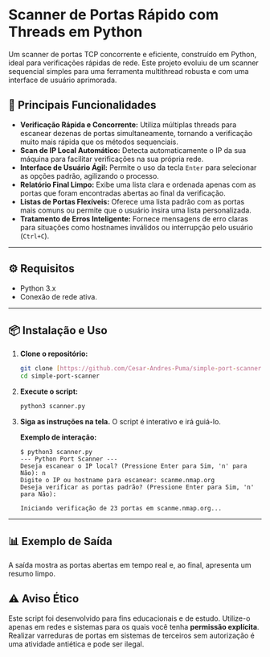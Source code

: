 # Scanner de Portas Rápido com Threads em Python

Um scanner de portas TCP concorrente e eficiente, construído em Python, ideal para verificações rápidas de rede. Este projeto evoluiu de um scanner sequencial simples para uma ferramenta multithread robusta e com uma interface de usuário aprimorada.

## 🚀 Principais Funcionalidades

-   **Verificação Rápida e Concorrente:** Utiliza múltiplas threads para escanear dezenas de portas simultaneamente, tornando a verificação muito mais rápida que os métodos sequenciais.
-   **Scan de IP Local Automático:** Detecta automaticamente o IP da sua máquina para facilitar verificações na sua própria rede.
-   **Interface de Usuário Ágil:** Permite o uso da tecla `Enter` para selecionar as opções padrão, agilizando o processo.
-   **Relatório Final Limpo:** Exibe uma lista clara e ordenada apenas com as portas que foram encontradas abertas ao final da verificação.
-   **Listas de Portas Flexíveis:** Oferece uma lista padrão com as portas mais comuns ou permite que o usuário insira uma lista personalizada.
-   **Tratamento de Erros Inteligente:** Fornece mensagens de erro claras para situações como hostnames inválidos ou interrupção pelo usuário (`Ctrl+C`).

---

## ⚙️ Requisitos

-   Python 3.x
-   Conexão de rede ativa.

---

## 📦 Instalação e Uso

1.  **Clone o repositório:**
    ```bash
    git clone [https://github.com/Cesar-Andres-Puma/simple-port-scanner.git](https://github.com/Cesar-Andres-Puma/simple-port-scanner.git)
    cd simple-port-scanner
    ```

2.  **Execute o script:**
    ```bash
    python3 scanner.py
    ```

3.  **Siga as instruções na tela.** O script é interativo e irá guiá-lo.

    **Exemplo de interação:**
    ```
    $ python3 scanner.py
    --- Python Port Scanner ---
    Deseja escanear o IP local? (Pressione Enter para Sim, 'n' para Não): n
    Digite o IP ou hostname para escanear: scanme.nmap.org
    Deseja verificar as portas padrão? (Pressione Enter para Sim, 'n' para Não): 

    Iniciando verificação de 23 portas em scanme.nmap.org...
    ```

---

## 📊 Exemplo de Saída

A saída mostra as portas abertas em tempo real e, ao final, apresenta um resumo limpo.

## ⚠️ Aviso Ético

Este script foi desenvolvido para fins educacionais e de estudo. Utilize-o apenas em redes e sistemas para os quais você tenha **permissão explícita**. Realizar varreduras de portas em sistemas de terceiros sem autorização é uma atividade antiética e pode ser ilegal.
